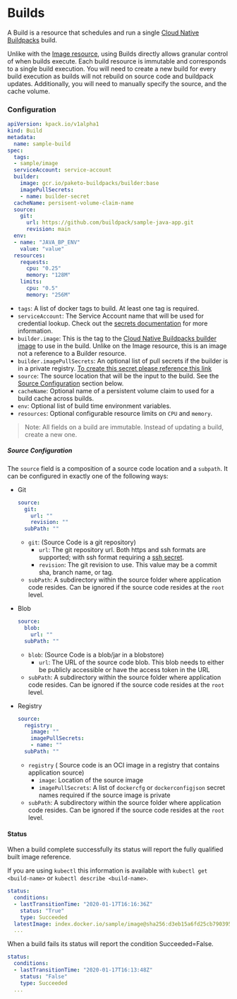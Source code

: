 # Builds

A Build is a resource that schedules and run a single [Cloud Native Buildpacks](http://buildpacks.io) build.

Unlike with the [Image resource](image.md), using Builds directly allows granular control of when builds execute. Each build resource is immutable and corresponds to a single build execution. You will need to create a new build for every build execution as builds will not rebuild on source code and buildpack updates. Additionally, you will need to manually specify the source, and the cache volume. 

### Configuration

```yaml
apiVersion: kpack.io/v1alpha1
kind: Build
metadata:
  name: sample-build
spec:
  tags:
  - sample/image
  serviceAccount: service-account
  builder:
    image: gcr.io/paketo-buildpacks/builder:base
    imagePullSecrets: 
    - name: builder-secret  
  cacheName: persisent-volume-claim-name
  source:
    git:
      url: https://github.com/buildpack/sample-java-app.git
      revision: main
  env:
  - name: "JAVA_BP_ENV"
    value: "value"
  resources:
    requests:
      cpu: "0.25"
      memory: "128M"
    limits:
      cpu: "0.5"
      memory: "256M"
```

- `tags`: A list of docker tags to build. At least one tag is required.
- `serviceAccount`: The Service Account name that will be used for credential lookup. Check out the [secrets documentation](secrets.md) for more information. 
- `builder.image`: This is the tag to the [Cloud Native Buildpacks builder image](https://buildpacks.io/docs/using-pack/working-with-builders/) to use in the build. Unlike on the Image resource, this is an image not a reference to a Builder resource.    
- `builder.imagePullSecrets`: An optional list of pull secrets if the builder is in a private registry. [To create this secret please reference this link](https://kubernetes.io/docs/tasks/configure-pod-container/pull-image-private-registry/#registry-secret-existing-credentials)
- `source`: The source location that will be the input to the build. See the [Source Configuration](#source-config) section below.
- `cacheName`: Optional name of a persistent volume claim to used for a build cache across builds.
- `env`: Optional list of build time environment variables.
- `resources`: Optional configurable resource limits on `CPU` and `memory`.

> Note: All fields on a build are immutable. Instead of updating a build, create a new one.
 
##### <a id='source-config'></a>Source Configuration

The `source` field is a composition of a source code location and a `subpath`. It can be configured in exactly one of the following ways:

* Git

    ```yaml
    source:
      git:
        url: ""
        revision: ""
      subPath: ""
    ```
    - `git`: (Source Code is a git repository)
        - `url`: The git repository url. Both https and ssh formats are supported; with ssh format requiring a [ssh secret](secrets.md#git-secrets).
        - `revision`: The git revision to use. This value may be a commit sha, branch name, or tag.
    - `subPath`: A subdirectory within the source folder where application code resides. Can be ignored if the source code resides at the `root` level.

* Blob

    ```yaml
    source:
      blob:
        url: ""
      subPath: ""
    ```
    - `blob`: (Source Code is a blob/jar in a blobstore)
        - `url`: The URL of the source code blob. This blob needs to either be publicly accessible or have the access token in the URL
    - `subPath`: A subdirectory within the source folder where application code resides. Can be ignored if the source code resides at the `root` level.

* Registry

    ```yaml
    source:
      registry:
        image: ""
        imagePullSecrets:
        - name: ""
      subPath: ""
    ```
    - `registry` ( Source code is an OCI image in a registry that contains application source)
        - `image`: Location of the source image
        - `imagePullSecrets`: A list of `dockercfg` or `dockerconfigjson` secret names required if the source image is private
    - `subPath`: A subdirectory within the source folder where application code resides. Can be ignored if the source code resides at the `root` level.



#### Status

When a build complete successfully its status will report the fully qualified built image reference.

If you are using `kubectl` this information is available with `kubectl get <build-name>` or `kubectl describe <build-name>`. 

```yaml
status:
  conditions:
  - lastTransitionTime: "2020-01-17T16:16:36Z"
    status: "True"
    type: Succeeded
  latestImage: index.docker.io/sample/image@sha256:d3eb15a6fd25cb79039594294419de2328f14b443fa0546fa9e16f5214d61686
  ...
``` 

When a build fails its status will report the condition Succeeded=False. 

```yaml
status:
  conditions:
  - lastTransitionTime: "2020-01-17T16:13:48Z"
    status: "False"
    type: Succeeded
  ...
``` 
